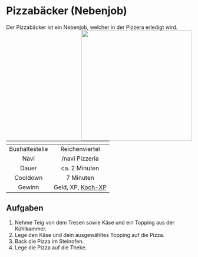 # Pizzabäcker (Nebenjob)
Der Pizzabäcker ist ein Nebenjob, welcher in der Pizzera erledigt wird. <img align="right" width="300" eight="150" src="../../../assets/image/nebenjobs/Pizzabäcker.png">

| <!-- --> | <!-- --> |
| :-: | :-: |
| Bushaltestelle | Reichenviertel |
| Navi | /navi Pizzeria |
| Dauer | ca. 2 Minuten |
| Cooldown | 7 Minuten |
| Gewinn | Geld, XP, [Koch-XP](../../pages/skills/kochen.md) |

## Aufgaben
1. Nehme Teig von dem Tresen sowie Käse und ein Topping aus der Kühlkammer.
2. Lege den Käse und dein ausgewähltes Topping auf die Pizza.
3. Back die Pizza im Steinofen.
4. Lege die Pizza auf die Theke.

